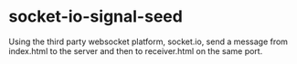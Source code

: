 # socket-io-signal-seed

Using the third party websocket platform, socket.io, send a message from index.html to the server and then to receiver.html on the same port.
